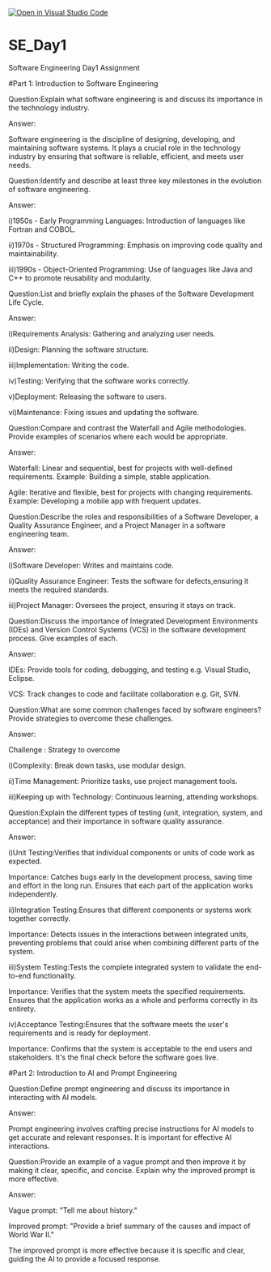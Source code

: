 [![Open in Visual Studio Code](https://classroom.github.com/assets/open-in-vscode-2e0aaae1b6195c2367325f4f02e2d04e9abb55f0b24a779b69b11b9e10269abc.svg)](https://classroom.github.com/online_ide?assignment_repo_id=17045851&assignment_repo_type=AssignmentRepo)
# SE_Day1
Software Engineering Day1 Assignment

#Part 1: Introduction to Software Engineering


Question:Explain what software engineering is and discuss its importance in the technology industry.

Answer:

Software engineering is the discipline of designing, developing, and maintaining software systems. It plays a crucial role in the technology industry by ensuring that software is reliable, efficient, and meets user needs.


Question:Identify and describe at least three key milestones in the evolution of software engineering.

Answer:

i)1950s - Early Programming Languages: Introduction of languages like Fortran and COBOL.

ii)1970s - Structured Programming: Emphasis on improving code quality and maintainability.

iii)1990s - Object-Oriented Programming: Use of languages like Java and C++ to promote reusability and modularity.


Question:List and briefly explain the phases of the Software Development Life Cycle.

Answer:

i)Requirements Analysis: Gathering and analyzing user needs.

ii)Design: Planning the software structure.

iii)Implementation: Writing the code.

iv)Testing: Verifying that the software works correctly.

v)Deployment: Releasing the software to users.

vi)Maintenance: Fixing issues and updating the software.


Question:Compare and contrast the Waterfall and Agile methodologies. Provide examples of scenarios where each would be appropriate.

Answer:

Waterfall: Linear and sequential, best for projects with well-defined requirements. Example: Building a simple, stable application.

Agile: Iterative and flexible, best for projects with changing requirements. Example: Developing a mobile app with frequent updates.


Question:Describe the roles and responsibilities of a Software Developer, a Quality Assurance Engineer, and a Project Manager in a software engineering team.

Answer:

i)Software Developer: Writes and maintains code.

ii)Quality Assurance Engineer: Tests the software for defects,ensuring it meets the required standards.

iii)Project Manager: Oversees the project, ensuring it stays on track.


Question:Discuss the importance of Integrated Development Environments (IDEs) and Version Control Systems (VCS) in the software development process. Give examples of each.

Answer:

IDEs: Provide tools for coding, debugging, and testing e.g. Visual Studio, Eclipse.

VCS: Track changes to code and facilitate collaboration e.g. Git, SVN.


Question:What are some common challenges faced by software engineers? Provide strategies to overcome these challenges.

Answer:
  
   Challenge  :  Strategy to overcome
   
i)Complexity: Break down tasks, use modular design.

ii)Time Management: Prioritize tasks, use project management tools.

iii)Keeping up with Technology: Continuous learning, attending workshops.


Question:Explain the different types of testing (unit, integration, system, and acceptance) and their importance in software quality assurance.

Answer:

i)Unit Testing:Verifies that individual components or units of code work as expected.

Importance: Catches bugs early in the development process, saving time and effort in the long run. Ensures that each part of the application works independently.

ii)Integration Testing:Ensures that different components or systems work together correctly.

Importance: Detects issues in the interactions between integrated units, preventing problems that could arise when combining different parts of the system.

iii)System Testing:Tests the complete integrated system to validate the end-to-end functionality.

Importance: Verifies that the system meets the specified requirements. Ensures that the application works as a whole and performs correctly in its entirety.

iv)Acceptance Testing:Ensures that the software meets the user's requirements and is ready for deployment.

Importance: Confirms that the system is acceptable to the end users and stakeholders. It's the final check before the software goes live.






#Part 2: Introduction to AI and Prompt Engineering


Question:Define prompt engineering and discuss its importance in interacting with AI models.

Answer:

Prompt engineering involves crafting precise instructions for AI models to get accurate and relevant responses. 
It is important for effective AI interactions.


Question:Provide an example of a vague prompt and then improve it by making it clear, specific, and concise. Explain why the improved prompt is more effective.

Answer:

Vague prompt: "Tell me about history."

Improved prompt: "Provide a brief summary of the causes and impact of World War II."

The improved prompt is more effective because it is specific and clear, guiding the AI to provide a focused response.

